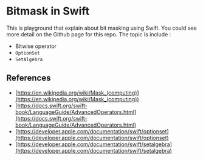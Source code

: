 # Bitmask in Swift
This is playground that explain about bit masking using Swift. You could see more detail on the Github page for this repo.
The topic is include :
- Bitwise operator
- `OptionSet`
- `SetAlgebra`

## References
- [https://en.wikipedia.org/wiki/Mask_(computing)](https://en.wikipedia.org/wiki/Mask_(computing))
- [https://docs.swift.org/swift-book/LanguageGuide/AdvancedOperators.html](https://docs.swift.org/swift-book/LanguageGuide/AdvancedOperators.html)
- [https://developer.apple.com/documentation/swift/optionset](https://developer.apple.com/documentation/swift/optionset)
- [https://developer.apple.com/documentation/swift/setalgebra](https://developer.apple.com/documentation/swift/setalgebra)
